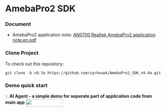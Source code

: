 # AmebaPro2 SDK

### Document
- AmebaPro2 application note: [AN0700 Realtek AmebaPro2 application note.en.pdf](https://github.com/sychouwk/AmebaPro2_SDK_v9.0a/blob/v9.3a/doc/AN0700%20Realtek%20AmebaPro2%20application%20note.en.pdf)

### Clone Project  
To check out this repository:  

```
git clone -b v9.3a https://github.com/sychouwk/AmebaPro2_SDK_v9.0a.git
```

### Demo quick start

:bulb: **AI Agent - a simple demo for seperate part of application code from main app**
<a href="https://github.com/sychouwk/AmebaPro2_SDK_v9.0a/blob/v9.3a_aiAgent_dev/doc/NN_AI_Agent_README.md">
  <img src="https://img.shields.io/badge/-Getting%20Started-green" valign="middle" height=25px width=120px/>
</a>
